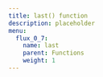 ```yaml
---
title: last() function
description: placeholder
menu:
  flux_0_7:
    name: last
    parent: Functions
    weight: 1
---
```

